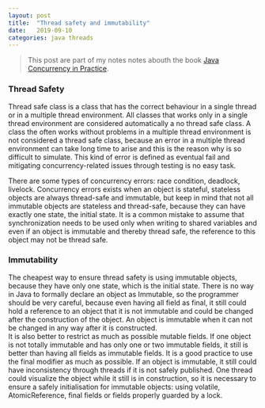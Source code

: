 ```yaml
---
layout: post
title:  "Thread safety and immutability"
date:   2019-09-10
categories: java threads
---
```


> This post are part of my notes notes abouth the book [Java Concurrency in Practice](http://jcip.net/). 

### Thread Safety

Thread safe class is a class that has the correct behaviour in a single thread or in a multiple thread environment. All classes that works only in a single thread environment are considered automatically a no thread safe class. A class the often works without problems in a multiple thread environment is not considered a thread safe class, because an error in a multiple thread environment can take long time to arise and this is the reason why is so difficult to simulate. This kind of error is defined as eventual fail and mitigating concurrency-related issues through testing is no easy task.

There are some types of concurrency errors: race condition, deadlock, livelock. Concurrency errors exists when an object is stateful, stateless objects are always thread-safe and immutable, but keep in mind that not all immutable objects are stateless and thread-safe, because they can have exactly one state, the initial state. It is a common mistake to assume that synchronization needs to be used only when writing to shared variables and even if an object is immutable and thereby thread safe, the reference to this object may not be thread safe.

### Immutability

The cheapest way to  ensure thread safety is using immutable objects, because they have only one state, which is the initial state. There is no way in Java to formally declare an object as Immutable, so the programmer should be very careful, because even having all field as final, it still could hold a reference to an object that it is not immutable and could be changed after the construction of the object. An object is immutable when it can not be changed in any way after it is constructed.  
It is also better to restrict as much as possible mutable fields. If one object is not totally immutable and has only one or two immutable fields, it still is better than having all fields as immutable fields. It is a good practice to use the final modifier as much as possible.
If an object is immutable, it still could have inconsistency through threads if it is not safely published. One thread could visualize the object while it still is in construction, so it is necessary to ensure a safely initialisation for immutable objects: using volatile, AtomicReference, final fields or fields properly guarded by a lock.
